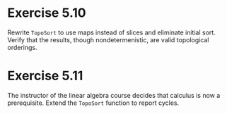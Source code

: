 # Exercise 5.10

Rewrite `TopoSort` to use maps instead of slices and eliminate initial sort.
Verify that the results, though nondetermenistic, are valid topological
orderings.

# Exercise 5.11

The instructor of the linear algebra course decides that calculus is now a
prerequisite. Extend the `TopoSort` function to report cycles.
